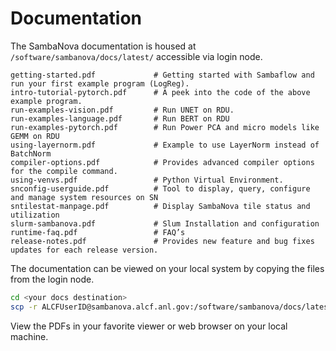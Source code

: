 # Documentation

The SambaNova documentation is housed at `/software/sambanova/docs/latest/` accessible via login node.

```text
getting-started.pdf             # Getting started with Sambaflow and run your first example program (LogReg). 
intro-tutorial-pytorch.pdf      # A peek into the code of the above example program. 
run-examples-vision.pdf         # Run UNET on RDU. 
run-examples-language.pdf       # Run BERT on RDU
run-examples-pytorch.pdf        # Run Power PCA and micro models like GEMM on RDU
using-layernorm.pdf             # Example to use LayerNorm instead of BatchNorm 
compiler-options.pdf            # Provides advanced compiler options for the compile command. 
using-venvs.pdf                 # Python Virtual Environment. 
snconfig-userguide.pdf          # Tool to display, query, configure and manage system resources on SN 
sntilestat-manpage.pdf          # Display SambaNova tile status and utilization 
slurm-sambanova.pdf             # Slum Installation and configuration
runtime-faq.pdf                 # FAQ’s 
release-notes.pdf               # Provides new feature and bug fixes updates for each release version. 
```

The documentation can be viewed on your local system by copying the files from the login node.

```bash
cd <your docs destination>
scp -r ALCFUserID@sambanova.alcf.anl.gov:/software/sambanova/docs/latest/* .
```

View the PDFs in your favorite viewer or web browser on your local machine.

